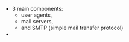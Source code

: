 - 3 main components:
	- user agents,
	- mail servers,
	- and SMTP (simple mail transfer protocol)
- 